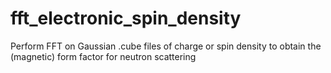 # fft_electronic_spin_density
Perform FFT on Gaussian .cube files of charge or spin density to obtain the (magnetic) form factor for neutron scattering
